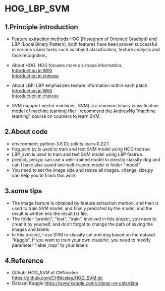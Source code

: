 # HOG_LBP_SVM

## 1.Principle introduction

* Feature extraction methods HOG (Histogram of Oriented Gradient) and LBP (Local Binary Pattern), both features have been proven successful in various vision tasks such as object classification, texture analysis and face recognition。<br>

* About HOG:
HOG focuses more on shape information. <br>
[Introduction in WIKI](https://en.wikipedia.org/wiki/Histogram_of_oriented_gradients)<br>
[Intorduction in chinese](https://blog.csdn.net/hujingshuang/article/details/47337707)<br>

* About LBP:
LBP emphasizes texture information within each patch.<br>
[Introduction in WIKI](https://en.wikipedia.org/wiki/Local_binary_patterns)<br>
[Intorduction in chinese](https://www.cnblogs.com/hyb965149985/p/10743022.html)<br>

* SVM (support vector machines, SVM) is a common binary classification model of machine learning.Hier i recommend the AndrewNg "machine learning" course on coursera to learn SVM.<br>

## 2.About code
* environment: python-3.6.13; scikits.learn-0.22.1
* hog_svm.py is used to train and test SVM model using HOG featrue. 
* LBP_svm is used to train and test SVM model using LBP featrue.
* predict_svm.py can use a well-trained model to directly classify dog and cat. I have also saved two well-trained model in folder "model"
* You need to set the image size and resize all images. change_size.py can help you to finish this work

## 3.some tips
* The image feature is obtained by feature extraction method, and then is used to train SVM model, and finally predicted by the model, and the result is written into the result.txt file.
* The folder "predict", "test", "train", involved in this project, you need to creat it by yourself, and don't forget to change the path of saving the images and labels
* In this project, I use SVM to classify cat and dog based on the dataset “Kaggle”. If you want to train your own classifer, you need to modify parameter "label_map" to your labels

## 4.Reference

* Github: HOG_SVM of CHNicelee https://github.com/CHNicelee/HOG_SVM.git
* Dataset Kaggle https://www.kaggle.com/c/dogs-vs-cats/data

